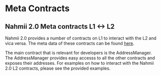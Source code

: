 # Meta Contracts

## Nahmii 2.0 Meta contracts L1 &lt;-&gt; L2

Nahmii 2.0 provides a number of contracts on L1 to interact with the L2 and vica versa. The meta data of these contracts can be found [here](https://meta.testnet.nahmii.io/addresses.json).

The main contract that is relevant for developers is the AddressManager. The AddressManager provides easy accesss to all the other contracts and exposes their addresses. For examples on how to interact with the Nahmii 2.0 L2 contracts, please see the provided examples.

